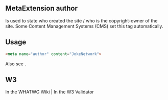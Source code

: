 ## MetaExtension author

Is used to state who created the site / who is the copyright-owner of the site. 
Some Content Management Systems (CMS) set this tag automatically.

## Usage

````html
<meta name="author" content="JokeNetwork">
````

Also see <copyright>.

## W3

<i class="fas fa-check"></i> In the WHATWG Wiki | <i class="fas fa-check"></i> In the W3 Validator